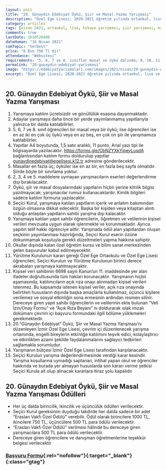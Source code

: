 ```yaml
---
layout: post
title: "20. Günaydın Edebiyat Öykü, Şiir ve Masal Yazma Yarışması"
description: "Özel Ege Lisesi; 2020-2021 öğretim yılında ortaokul, lise ve dengi okulları kapsayan öykü, şiir ve masal yazma yarışması olan Günaydın Edebiyat'ın yirmincisini çevrim içi olarak düzenleyecektir."
category: articles
tags: [nisan 2021, ortaokul, lise, hikaye yarışması, şiir yarışması, masal yarışması]
comments: true
lastDate: 1618520400    
dateHuman: "16 Nisan 2021"
comTopic: "Serbest"
price: "6 Bin 750 Tl'dir"
attendance: "Websitesi"
requirements: "5, 6, 7 ve 8. sınıflar masal ve öykü dalında; 9, 10, 11 ve 12. sınıflar öykü ve şiir dallarından sadece birinde yarışmaya katılabilecektir."
permalink: "20-gunaydin-edebiyat-yarismasi"
image: "https://edebiyatyarismalari.com/images/2021/nisan/20-gunaydin-edebiyat-yarismasi.png"
excerpt: "Özel Ege Lisesi; 2020-2021 öğretim yılında ortaokul, lise ve dengi okulları kapsayan öykü, şiir ve masal yazma yarışması olan Günaydın Edebiyat'ın yirmincisini çevrim içi olarak düzenleyecektir."
---
```


## 20. Günaydın Edebiyat Öykü, Şiir ve Masal Yazma Yarışması
1. Yarışmaya katılım ücretsizdir ve gönüllülük esasına dayanmaktadır.
2. Adaylar yarışmaya daha önce bir yerde yayımlanmamış yapıtlarıyla yalnızca bir dalda katılabilirler.
3. 5, 6, 7 ve 8. sınıf öğrencileri bir masal veya bir öykü; lise öğrencileri ise en az iki en çok üç öykü veya en az beş, en çok on şiir ile yarışmamıza katılabilirler.
4. Yapıtlar A4 boyutunda, 1,5 satır aralıklı, 11 punto, Arial yazı tipi ile bilgisayarda yazılacaktır. https://forms.gle/CbNZYXkYjpeyLusdA bağlantısından katılım formu doldurulup yapıtlar gunaydinedebiyat@egelisesi.k12.tr adresine gönderilecektir.
5. Masallar en fazla üç; öyküler ise en az bir, en fazla beş sayfa olmalıdır. Şiirde böyle bir sınırlama yoktur.
6. 2, 3, 4 ve 5. maddelere uymayan yarışmacıların eserleri değerlendirme dışı bırakılacaktır.
7. Öykü, şiir ve masal dosyalarındaki yapıtların hiçbir yerine kimlik bilgisi yazılmayacak; yarışmacılar rumuz kullanacaklardır. Kimlik bilgileri sadece katılım formuna yazılacaktır.
8. Seçici Kurul, yarışmaya katılan yapıtların içerik ve anlatım bakımından özgün olmasına dikkat edecektir. Başka bir kişiden veya kitaptan alıntı olduğu anlaşılan yapıtların sahibi yarışma dışı kalacaktır.
9. Yarışmaya katılan yapıt sahibi öğrencilerin, öğretmen ve velilerinin kişisel verileri mevzuata uygun olarak işlenmekte ve korunmaktadır. Ayrıca yapıtın telif hakkı öğrenciye aittir. Yarışmada ödül alan yapıtlardan oluşan seçkinin yayımlanması hazırlığında, Seçici Kurul eserin özüne dokunmamak koşuluyla gerekli düzeltmeleri yapma hakkına sahiptir.
10. Okullar dışında kalan özel öğretim kursu ve bilim sanat merkezinden gelen başvurular kabul edilmeyecektir.
11. Yürütme Kurulunun kararı gereği Özel Ege Ortaokulu ve Özel Ege Lisesi öğrencileri, Seçici Kurulun ve Yürütme Kurulunun birinci derece akrabaları yarışmaya katılmayacaktır.
12. Kişisel veri sahibinin 6698 sayılı Kanun’un 11. maddesinde yer alan ifadeler doğrultusunda tüm hakları korunacaktır. Yarışmanın hiçbir aşamasında, katılımcıların açık rıza onayı alınmadan kişisel verileri istenmez. Bu kapsamda istenen kişisel veriler, açık rıza onayında belirtilen hususların dışında başka amaçlarla kullanılmaz, üçüncü kişilere verilemez ve sosyal etkinliğin sona ermesinin ardından resmen silinir. Dereceye giren yapıt sahibi öğrencilerin ve velilerinin ekte bulunan “Veli İzin/Onay Formu” ve “Açık Rıza Beyanı” nı doldurarak ıslak imzalı dokümanı çevrim içi başvuru formundaki ilgili bölüme yüklemeleri gerekmektedir.
13. 20.“Günaydın Edebiyat” Öykü, Şiir ve Masal Yazma Yarışması’nı düzenleyen İzmir Özel Ege Lisesi, çevrim içi düzenlenecek yarışma ortamında, engelli bireylerin etkinliğe katılımını teşvik edici, kolaylaştırıcı ve etkinlikten azami şekilde faydalanmalarını sağlayıcı tedbirleri sağlamakla sorumludur.
14. Yarışmanın bütçesi İzmir Özel Ege Lisesi tarafından karşılanacaktır.
15. Seçici Kurulun yarışma değerlendirmesinde verdiği karar kesindir. Yarışma koşullarına uymadığı saptanan, intihal yapan okul ve öğrenciler hakkında ve burada yer almayan hususlarda son kararı verme yetkisi Seçici Kurula ait olup alınacak kararlara itiraz yolu kapalıdır

## 20. Günaydın Edebiyat Öykü, Şiir ve Masal Yazma Yarışması Ödülleri
- Her üç dalda birincilik, ikincilik ve üçüncülük ödülleri verilecektir. 
- Seçici Kurul gereksinim duyduğu takdirde her dalda sadece bir adet “Eraslan Vakfı Özel Ödülü” verebilir. Ödül olarak birincilere 1000 TL, ikincilere 750 TL, üçüncülere 500 TL para ödülü verilecektir.
- “Eraslan Vakfı Özel Ödülü” verilmesi hâlinde bu dereceye giren yarışmacılara 500 TL para ödülü verilecektir.
- Dereceye giren öğrencilere ve danışman öğretmenlerine teşekkür belgesi verilecektir

### [Başvuru Formu](https://docs.google.com/forms/d/e/1FAIpQLSe81Z66zvaz47fBV7_MBwfxwMoZiLFoqEACbara8Ds1KKmVCA/viewform){:rel="nofollow"}{:target="_blank"}{:class="gtag"}